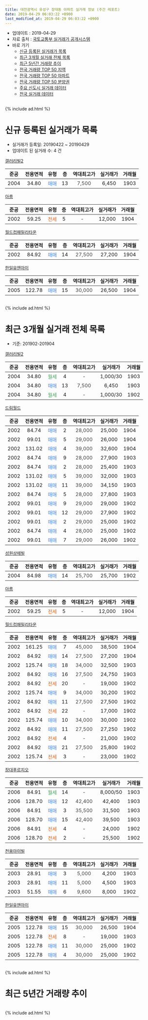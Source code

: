 ```yaml
---
title: 대전광역시 유성구 장대동 아파트 실거래 정보 (주간 레포트)
date: 2019-04-29 06:03:22 +0900
last_modified_at: 2019-04-29 06:03:22 +0900
---
```


* 업데이트 : 2019-04-29
* 자료 출처 : [국토교통부 실거래가 공개시스템](http://rt.molit.go.kr)
* 바로 가기
    * [신규 등록된 실거래가 목록](#신규-등록된-실거래가-목록)
    * [최근 3개월 실거래 전체 목록](#최근-3개월-실거래-전체-목록)
    * [최근 5년간 거래량 추이](#최근-5년간-거래량-추이)
    * [전국 거래량 TOP 50 지역](https://inasie.github.io/apt-trade-info/최근-3개월-전국에서-가장-거래가-많이-발생한-지역)
    * [전국 거래량 TOP 50 아파트](https://inasie.github.io/apt-trade-info/최근-3개월-전국에서-가장-거래가-많이-발생한-아파트)
    * [전국 거래량 TOP 50 분양권](https://inasie.github.io/apt-trade-info/최근-3개월-전국에서-가장-거래가-많이-발생한-분양권)
    * [주요 신도시 실거래 데이터](https://inasie.github.io/apt-trade-info/주요-신도시)
    * [전국 실거래 데이터](https://inasie.github.io/apt-trade-info/전국)
<br>
{% include ad.html %}
<br>

# 신규 등록된 실거래가 목록
* 실거래가 등록일: 20190422 ~ 20190429
* 업데이트 된 실거래 수: 4 건


[갤러리빌2](https://search.naver.com/search.naver?query=%EB%8C%80%EC%A0%84%EA%B4%91%EC%97%AD%EC%8B%9C+%EC%9C%A0%EC%84%B1%EA%B5%AC+%EC%9E%A5%EB%8C%80%EB%8F%99+%EA%B0%A4%EB%9F%AC%EB%A6%AC%EB%B9%8C2)

|준공|전용면적|유형|층|역대최고가|실거래가|거래월|
|:---:|:---:|:---:|:---:|:---:|:---:|:---:|
|2004|34.80|<span style="color:#4285f3">매매</span>|13|<span style="color:#444444">7,500</span>|6,450|1903|

[아름](https://search.naver.com/search.naver?query=%EB%8C%80%EC%A0%84%EA%B4%91%EC%97%AD%EC%8B%9C+%EC%9C%A0%EC%84%B1%EA%B5%AC+%EC%9E%A5%EB%8C%80%EB%8F%99+%EC%95%84%EB%A6%84)

|준공|전용면적|유형|층|역대최고가|실거래가|거래월|
|:---:|:---:|:---:|:---:|:---:|:---:|:---:|
|2002|59.25|<span style="color:#ff5a00">전세</span>|5|<span style="color:#444444">-</span>|12,000|1904|

[월드컵패밀리타운](https://search.naver.com/search.naver?query=%EB%8C%80%EC%A0%84%EA%B4%91%EC%97%AD%EC%8B%9C+%EC%9C%A0%EC%84%B1%EA%B5%AC+%EC%9E%A5%EB%8C%80%EB%8F%99+%EC%9B%94%EB%93%9C%EC%BB%B5%ED%8C%A8%EB%B0%80%EB%A6%AC%ED%83%80%EC%9A%B4)

|준공|전용면적|유형|층|역대최고가|실거래가|거래월|
|:---:|:---:|:---:|:---:|:---:|:---:|:---:|
|2002|84.92|<span style="color:#4285f3">매매</span>|14|<span style="color:#444444">27,500</span>|27,200|1904|

[한일유엔아이](https://search.naver.com/search.naver?query=%EB%8C%80%EC%A0%84%EA%B4%91%EC%97%AD%EC%8B%9C+%EC%9C%A0%EC%84%B1%EA%B5%AC+%EC%9E%A5%EB%8C%80%EB%8F%99+%ED%95%9C%EC%9D%BC%EC%9C%A0%EC%97%94%EC%95%84%EC%9D%B4)

|준공|전용면적|유형|층|역대최고가|실거래가|거래월|
|:---:|:---:|:---:|:---:|:---:|:---:|:---:|
|2005|122.78|<span style="color:#4285f3">매매</span>|15|<span style="color:#444444">30,000</span>|26,500|1904|


<br>
{% include ad.html %}
<br>

# 최근 3개월 실거래 전체 목록
* 기준: 201902-201904


[갤러리빌2](https://search.naver.com/search.naver?query=%EB%8C%80%EC%A0%84%EA%B4%91%EC%97%AD%EC%8B%9C+%EC%9C%A0%EC%84%B1%EA%B5%AC+%EC%9E%A5%EB%8C%80%EB%8F%99+%EA%B0%A4%EB%9F%AC%EB%A6%AC%EB%B9%8C2)

|준공|전용면적|유형|층|역대최고가|실거래가|거래월|
|:---:|:---:|:---:|:---:|:---:|:---:|:---:|
|2004|34.80|<span style="color:#34a853">월세</span>|4|<span style="color:#444444">-</span>|1,000/30|1903|
|2004|34.80|<span style="color:#4285f3">매매</span>|13|<span style="color:#444444">7,500</span>|6,450|1903|
|2004|34.80|<span style="color:#34a853">월세</span>|4|<span style="color:#444444">-</span>|1,000/30|1902|

[드림월드](https://search.naver.com/search.naver?query=%EB%8C%80%EC%A0%84%EA%B4%91%EC%97%AD%EC%8B%9C+%EC%9C%A0%EC%84%B1%EA%B5%AC+%EC%9E%A5%EB%8C%80%EB%8F%99+%EB%93%9C%EB%A6%BC%EC%9B%94%EB%93%9C)

|준공|전용면적|유형|층|역대최고가|실거래가|거래월|
|:---:|:---:|:---:|:---:|:---:|:---:|:---:|
|2002|84.74|<span style="color:#4285f3">매매</span>|2|<span style="color:#444444">28,000</span>|25,000|1904|
|2002|99.01|<span style="color:#4285f3">매매</span>|5|<span style="color:#444444">29,000</span>|26,000|1904|
|2002|131.02|<span style="color:#4285f3">매매</span>|4|<span style="color:#444444">39,000</span>|32,600|1904|
|2002|84.74|<span style="color:#4285f3">매매</span>|9|<span style="color:#444444">28,000</span>|27,900|1903|
|2002|84.74|<span style="color:#4285f3">매매</span>|2|<span style="color:#444444">28,000</span>|25,400|1903|
|2002|131.02|<span style="color:#4285f3">매매</span>|5|<span style="color:#444444">39,000</span>|32,000|1903|
|2002|131.02|<span style="color:#4285f3">매매</span>|11|<span style="color:#444444">39,000</span>|34,150|1903|
|2002|84.74|<span style="color:#4285f3">매매</span>|5|<span style="color:#444444">28,000</span>|27,800|1903|
|2002|99.01|<span style="color:#4285f3">매매</span>|9|<span style="color:#444444">29,000</span>|29,000|1902|
|2002|99.01|<span style="color:#4285f3">매매</span>|12|<span style="color:#444444">29,000</span>|27,900|1902|
|2002|99.01|<span style="color:#4285f3">매매</span>|2|<span style="color:#444444">29,000</span>|25,000|1902|
|2002|84.74|<span style="color:#4285f3">매매</span>|4|<span style="color:#444444">28,000</span>|25,000|1902|
|2002|99.01|<span style="color:#4285f3">매매</span>|7|<span style="color:#444444">29,000</span>|26,000|1902|

[성원상떼빌](https://search.naver.com/search.naver?query=%EB%8C%80%EC%A0%84%EA%B4%91%EC%97%AD%EC%8B%9C+%EC%9C%A0%EC%84%B1%EA%B5%AC+%EC%9E%A5%EB%8C%80%EB%8F%99+%EC%84%B1%EC%9B%90%EC%83%81%EB%96%BC%EB%B9%8C)

|준공|전용면적|유형|층|역대최고가|실거래가|거래월|
|:---:|:---:|:---:|:---:|:---:|:---:|:---:|
|2004|84.98|<span style="color:#4285f3">매매</span>|14|<span style="color:#444444">25,700</span>|25,700|1902|

[아름](https://search.naver.com/search.naver?query=%EB%8C%80%EC%A0%84%EA%B4%91%EC%97%AD%EC%8B%9C+%EC%9C%A0%EC%84%B1%EA%B5%AC+%EC%9E%A5%EB%8C%80%EB%8F%99+%EC%95%84%EB%A6%84)

|준공|전용면적|유형|층|역대최고가|실거래가|거래월|
|:---:|:---:|:---:|:---:|:---:|:---:|:---:|
|2002|59.25|<span style="color:#ff5a00">전세</span>|5|<span style="color:#444444">-</span>|12,000|1904|

[월드컵패밀리타운](https://search.naver.com/search.naver?query=%EB%8C%80%EC%A0%84%EA%B4%91%EC%97%AD%EC%8B%9C+%EC%9C%A0%EC%84%B1%EA%B5%AC+%EC%9E%A5%EB%8C%80%EB%8F%99+%EC%9B%94%EB%93%9C%EC%BB%B5%ED%8C%A8%EB%B0%80%EB%A6%AC%ED%83%80%EC%9A%B4)

|준공|전용면적|유형|층|역대최고가|실거래가|거래월|
|:---:|:---:|:---:|:---:|:---:|:---:|:---:|
|2002|161.25|<span style="color:#4285f3">매매</span>|7|<span style="color:#444444">45,000</span>|38,500|1904|
|2002|84.92|<span style="color:#4285f3">매매</span>|14|<span style="color:#444444">27,500</span>|27,200|1904|
|2002|125.74|<span style="color:#4285f3">매매</span>|18|<span style="color:#444444">34,000</span>|32,500|1903|
|2002|84.92|<span style="color:#4285f3">매매</span>|16|<span style="color:#444444">27,500</span>|24,750|1903|
|2002|84.92|<span style="color:#ff5a00">전세</span>|20|<span style="color:#444444">-</span>|19,000|1902|
|2002|125.74|<span style="color:#4285f3">매매</span>|9|<span style="color:#444444">34,000</span>|30,200|1902|
|2002|84.92|<span style="color:#4285f3">매매</span>|11|<span style="color:#444444">27,500</span>|27,500|1902|
|2002|84.92|<span style="color:#ff5a00">전세</span>|22|<span style="color:#444444">-</span>|17,000|1902|
|2002|125.74|<span style="color:#4285f3">매매</span>|10|<span style="color:#444444">34,000</span>|30,000|1902|
|2002|84.92|<span style="color:#4285f3">매매</span>|11|<span style="color:#444444">27,500</span>|27,250|1902|
|2002|84.92|<span style="color:#ff5a00">전세</span>|4|<span style="color:#444444">-</span>|21,000|1902|
|2002|84.92|<span style="color:#4285f3">매매</span>|21|<span style="color:#444444">27,500</span>|25,800|1902|
|2002|125.74|<span style="color:#ff5a00">전세</span>|3|<span style="color:#444444">-</span>|23,000|1902|

[장대푸르지오](https://search.naver.com/search.naver?query=%EB%8C%80%EC%A0%84%EA%B4%91%EC%97%AD%EC%8B%9C+%EC%9C%A0%EC%84%B1%EA%B5%AC+%EC%9E%A5%EB%8C%80%EB%8F%99+%EC%9E%A5%EB%8C%80%ED%91%B8%EB%A5%B4%EC%A7%80%EC%98%A4)

|준공|전용면적|유형|층|역대최고가|실거래가|거래월|
|:---:|:---:|:---:|:---:|:---:|:---:|:---:|
|2006|84.91|<span style="color:#34a853">월세</span>|14|<span style="color:#444444">-</span>|8,000/50|1903|
|2006|128.70|<span style="color:#4285f3">매매</span>|12|<span style="color:#444444">42,400</span>|42,400|1903|
|2006|84.91|<span style="color:#4285f3">매매</span>|3|<span style="color:#444444">35,500</span>|31,500|1903|
|2006|128.70|<span style="color:#4285f3">매매</span>|15|<span style="color:#444444">42,400</span>|39,500|1903|
|2006|84.91|<span style="color:#ff5a00">전세</span>|4|<span style="color:#444444">-</span>|24,000|1902|
|2006|128.70|<span style="color:#ff5a00">전세</span>|2|<span style="color:#444444">-</span>|25,500|1902|

[천용아이빌](https://search.naver.com/search.naver?query=%EB%8C%80%EC%A0%84%EA%B4%91%EC%97%AD%EC%8B%9C+%EC%9C%A0%EC%84%B1%EA%B5%AC+%EC%9E%A5%EB%8C%80%EB%8F%99+%EC%B2%9C%EC%9A%A9%EC%95%84%EC%9D%B4%EB%B9%8C)

|준공|전용면적|유형|층|역대최고가|실거래가|거래월|
|:---:|:---:|:---:|:---:|:---:|:---:|:---:|
|2003|28.91|<span style="color:#4285f3">매매</span>|3|<span style="color:#444444">5,000</span>|4,200|1903|
|2003|28.91|<span style="color:#4285f3">매매</span>|11|<span style="color:#444444">5,000</span>|4,500|1903|
|2003|51.55|<span style="color:#4285f3">매매</span>|6|<span style="color:#444444">9,600</span>|8,000|1902|

[한일유엔아이](https://search.naver.com/search.naver?query=%EB%8C%80%EC%A0%84%EA%B4%91%EC%97%AD%EC%8B%9C+%EC%9C%A0%EC%84%B1%EA%B5%AC+%EC%9E%A5%EB%8C%80%EB%8F%99+%ED%95%9C%EC%9D%BC%EC%9C%A0%EC%97%94%EC%95%84%EC%9D%B4)

|준공|전용면적|유형|층|역대최고가|실거래가|거래월|
|:---:|:---:|:---:|:---:|:---:|:---:|:---:|
|2005|122.78|<span style="color:#4285f3">매매</span>|15|<span style="color:#444444">30,000</span>|26,500|1904|
|2005|122.78|<span style="color:#ff5a00">전세</span>|8|<span style="color:#444444">-</span>|19,000|1903|
|2005|122.78|<span style="color:#4285f3">매매</span>|11|<span style="color:#444444">30,000</span>|25,000|1902|
|2005|122.78|<span style="color:#4285f3">매매</span>|4|<span style="color:#444444">30,000</span>|25,000|1902|


<br>
{% include ad.html %}
<br>

# 최근 5년간 거래량 추이


<div style="width:100%;">
    <canvas id="deal_progress" height="200"></canvas>
</div>

<script>
new Chart(document.getElementById("deal_progress"), {
    type: 'line',
    data: {
        labels: ['201404','201405','201406','201407','201408','201409','201410','201411','201412','201501','201502','201503','201504','201505','201506','201507','201508','201509','201510','201511','201512','201601','201602','201603','201604','201605','201606','201607','201608','201609','201610','201611','201612','201701','201702','201703','201704','201705','201706','201707','201708','201709','201710','201711','201712','201801','201802','201803','201804','201805','201806','201807','201808','201809','201810','201811','201812','201901','201902','201903','201904'],
        datasets: [{
            label: '매매',
            pointRadius: 1,
            data: [14, 13, 4, 11, 9, 10, 13, 12, 7, 17, 12, 20, 10, 9, 11, 12, 11, 13, 18, 20, 17, 12, 12, 17, 18, 8, 18, 7, 11, 12, 27, 18, 20, 10, 23, 15, 13, 13, 16, 13, 13, 8, 7, 17, 15, 20, 14, 8, 11, 6, 11, 11, 10, 15, 16, 10, 11, 15, 14, 13, 6],
            borderColor: "rgba(255, 201, 14, 1)",
            backgroundColor: "rgba(255, 201, 14, 0.5)",
            fill: false,
            lineTension: 0
        },{
            label: '전월세',
            pointRadius: 1,
            data: [7, 13, 9, 6, 10, 9, 10, 5, 9, 14, 7, 15, 9, 8, 12, 6, 7, 11, 12, 6, 8, 10, 9, 4, 5, 13, 9, 8, 2, 6, 8, 6, 9, 9, 8, 12, 7, 5, 7, 3, 6, 3, 11, 9, 5, 8, 6, 3, 5, 10, 8, 2, 3, 5, 3, 13, 7, 6, 7, 3, 1],
            borderColor: "rgba(0, 141, 185, 1)",
            backgroundColor: "rgba(0, 141, 185, 0.5)",
            fill: false,
            lineTension: 0
        }
        ]
    },
    options: {
        responsive: true,
        title: {
            display: false
        },
        tooltips: {
            mode: 'index',
            intersect: false
        },
        hover: {
            mode: 'nearest',
            intersect: true
        },
        scales: {
            xAxes: [{
                display: true,
                scaleLabel: {
                    display: true,
                    labelString: '년/월'
                }
            }],
            yAxes: [{
                display: true,
                ticks: {
                    suggestedMin: 0,
                },
                scaleLabel: {
                    display: true,
                    labelString: '실거래 수'
                }
            }]
        }
    }
});

</script>


<br>
{% include ad.html %}
<br>

